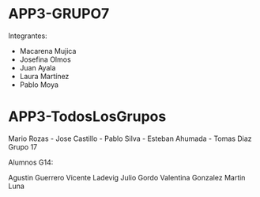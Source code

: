 
# APP3-GRUPO7

Integrantes:
- Macarena Mujica
- Josefina Olmos
- Juan Ayala
- Laura Martínez
- Pablo Moya

# APP3-TodosLosGrupos
Mario Rozas - Jose Castillo - Pablo Silva - Esteban Ahumada - Tomas Diaz
Grupo 17

Alumnos G14:

Agustin Guerrero
Vicente Ladevig
Julio Gordo
Valentina Gonzalez
Martin Luna


